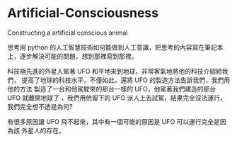 # Artificial-Consciousness

Constructing a artificial conscious animal

思考用 python 的人工智慧技術如何能做到人工意識，把思考的內容寫在筆記本上，逐步解決可能的問題，想到那裡寫到那裡。

科技極先進的外星人駕著 UFO 和平地來到地球，非常客氣地將他的科技介紹給我們，
提高了地球的科枝水平，不僅如此，還將 UFO 的製造方法告訴我們，我們用他的方法
製造了一台和他駕駛來的那台一樣的 UFO，他駕著我們建造的那台 UFO 就離開地球了
，我們用他留下的 UFO 派人上去試駕，結果完全沒法運行，我們完全想不透是為何?

有很多原因讓 UFO 飛不起來，其中有一個可能的原因是 UFO 可以運行完全是因為該
外星人的存在。
